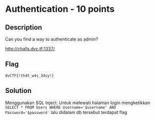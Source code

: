# Authentication - 10 points
## Description

Can you find a way to authenticate as admin?

http://challs.dvc.tf:1337/

## Flag
```
dvCTF{!th4t_w4s_34sy!}
```
## Solution
Menggunakan SQL Inject. Untuk melewati halaman login mengketikkan ```SELECT * FROM Users WHERE Username='$username' AND Password='$password'``` lalu didalam db tersebut terdapat flag
